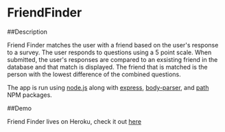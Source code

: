 # FriendFinder

##Description

Friend Finder matches the user with a friend based on the user's response to a survey. The user responds to questions using a 5 point scale. When submitted, the user's responses are compared to an exsisting friend in the database and that match is displayed. The friend that is matched is the person with the lowest difference of the combined questions.

The app is run using [node.js](https://nodejs.org/en/) along with [express](https://www.npmjs.com/package/express), [body-parser](https://www.npmjs.com/package/body-parser), and [path](https://www.npmjs.com/package/path) NPM packages.

##Demo

Friend Finder lives on Heroku, check it out [here](#)
